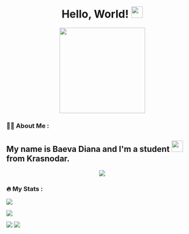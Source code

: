 <div id="header" align="center">
<h1>
  Hello, World!
  <img src="https://media.giphy.com/media/hvRJCLFzcasrR4ia7z/giphy.gif" width="30px"/>
</h1>
  <img src="https://media.giphy.com/media/3oKIPnAiaMCws8nOsE/giphy.gif" width="225"/>
<div id="badges">
</div>
<img src="https://komarev.com/ghpvc/?username=BaevaDiana&style=flat-square&color=blue" alt=""/>
</div>

### :woman_technologist: About Me :
My name is Baeva Diana and I'm a student <img src="https://media.giphy.com/media/WUlplcMpOCEmTGBtBW/giphy.gif" width="30"> from Krasnodar.
---
<div id="header" align="center">
  <a href="https://vk.com/diavell_baeva">
    <img src="https://img.shields.io/badge/Vkontakte-003f5c?style=for-the-badge&logo=Vk&logoColor=white"/>
  </a>
</div>


### :fire: My Stats :
![](https://github-profile-summary-cards.vercel.app/api/cards/profile-details?username=BaevaDiana)

![](https://github-readme-streak-stats.herokuapp.com/?user=BaevaDiana)

![](https://github-profile-summary-cards.vercel.app/api/cards/most-commit-language?username=BaevaDiana)
![](https://github-profile-summary-cards.vercel.app/api/cards/stats?username=BaevaDiana)

